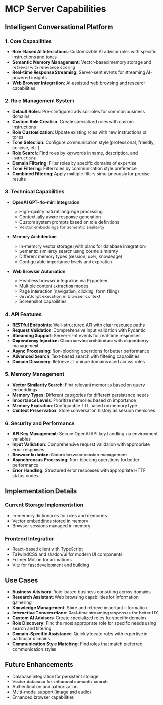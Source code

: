 # MCP Server Capabilities

## Intelligent Conversational Platform

### 1. Core Capabilities
- **Role-Based AI Interactions**: Customizable AI advisor roles with specific instructions and tones
- **Semantic Memory Management**: Vector-based memory storage and retrieval with relevance scoring
- **Real-time Response Streaming**: Server-sent events for streaming AI-powered insights
- **Web Browser Integration**: AI-assisted web browsing and research capabilities

### 2. Role Management System
- **Default Roles**: Pre-configured advisor roles for common business domains
- **Custom Role Creation**: Create specialized roles with custom instructions
- **Role Customization**: Update existing roles with new instructions or tones
- **Tone Selection**: Configure communication style (professional, friendly, concise, etc.)
- **Role Search**: Find roles by keywords in name, description, and instructions
- **Domain Filtering**: Filter roles by specific domains of expertise
- **Tone Filtering**: Filter roles by communication style preference
- **Combined Filtering**: Apply multiple filters simultaneously for precise results

### 3. Technical Capabilities
- **OpenAI GPT-4o-mini Integration**
  - High-quality natural language processing
  - Contextually aware response generation
  - Custom system prompts based on role definitions
  - Vector embeddings for semantic similarity

- **Memory Architecture**
  - In-memory vector storage (with plans for database integration)
  - Semantic similarity search using cosine similarity
  - Different memory types (session, user, knowledge)
  - Configurable importance levels and expiration

- **Web Browser Automation**
  - Headless browser integration via Pyppeteer
  - Multiple content extraction modes
  - Page interaction (navigation, clicking, form filling)
  - JavaScript execution in browser context
  - Screenshot capabilities

### 4. API Features
- **RESTful Endpoints**: Well-structured API with clear resource paths
- **Request Validation**: Comprehensive input validation with Pydantic
- **Streaming Support**: Server-sent events for real-time responses
- **Dependency Injection**: Clean service architecture with dependency management
- **Async Processing**: Non-blocking operations for better performance
- **Advanced Search**: Text-based search with filtering capabilities
- **Domain Discovery**: Retrieve all unique domains used across roles

### 5. Memory Management
- **Vector Similarity Search**: Find relevant memories based on query embeddings
- **Memory Types**: Different categories for different persistence needs
- **Importance Levels**: Prioritize memories based on importance
- **Memory Expiration**: Configurable TTL based on memory type
- **Context Preservation**: Store conversation history as session memories

### 6. Security and Performance
- **API Key Management**: Secure OpenAI API key handling via environment variables
- **Input Validation**: Comprehensive request validation with appropriate error responses
- **Browser Isolation**: Secure browser session management
- **Asynchronous Processing**: Non-blocking operations for better performance
- **Error Handling**: Structured error responses with appropriate HTTP status codes

## Implementation Details

### Current Storage Implementation
- In-memory dictionaries for roles and memories
- Vector embeddings stored in memory
- Browser sessions managed in memory

### Frontend Integration
- React-based client with TypeScript
- TailwindCSS and shadcn/ui for modern UI components
- Framer Motion for animations
- Vite for fast development and building

## Use Cases
- **Business Advisory**: Role-based business consulting across domains
- **Research Assistant**: Web browsing capabilities for information gathering
- **Knowledge Management**: Store and retrieve important information
- **Interactive Conversations**: Real-time streaming responses for better UX
- **Custom AI Advisors**: Create specialized roles for specific domains
- **Role Discovery**: Find the most appropriate role for specific needs using search and filtering
- **Domain-Specific Assistance**: Quickly locate roles with expertise in particular domains
- **Communication Style Matching**: Find roles that match preferred communication styles

## Future Enhancements
- Database integration for persistent storage
- Vector database for enhanced semantic search
- Authentication and authorization
- Multi-modal support (image and audio)
- Enhanced browser capabilities
